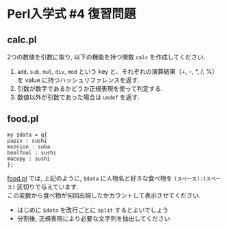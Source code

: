 # Perl入学式 \#4 復習問題

## calc.pl
2つの数値を引数に取り, 以下の機能を持つ関数 `calc` を作成してください.  

1. `add`, `sub`, `mul`, `div`, `mod` という key と、それぞれの演算結果（+, -, *, /, %）を value に持つハッシュリファレンスを返す.
2. 引数が数字であるかどうか正規表現を使って判定する.
3. 数値以外が引数であった場合は `undef` を返す.

## food.pl
    my $data = q{
    papix : sushi
    moznion : soba
    boolfool : sushi
    macopy : sushi
    };

[food.pl](https://github.com/perl-entrance-org/workshop-2013-04/blob/master/food.pl) では, 上記のように, `$data` に人物名と好きな食べ物を `(スペース):(スペース)` 区切りで与えています.  
この変数から食べ物が何回出現したかカウントして表示させてください.

- はじめに `$data` を改行ごとに `split` するとよいでしょう
- 分割後, 正規表現により必要な文字列を抽出してください

